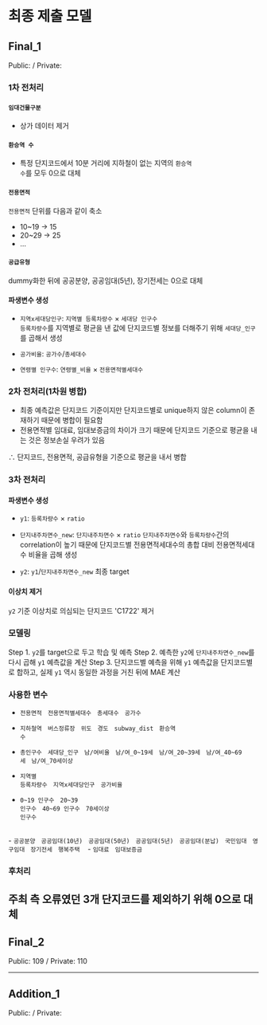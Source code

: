 # 최종 제출 모델

## Final_1
Public:  / Private: <br>

### 1차 전처리
#### <code>임대건물구분</code>
- 상가 데이터 제거

#### <code>환승역 수</code>
- 특정 단지코드에서 10분 거리에 지하철이 없는 지역의 <code>환승역 수</code>를 모두 0으로 대체

#### <code>전용면적</code>
<code>전용면적</code> 단위를 다음과 같이 축소
- 10~19 -> 15
- 20~29 -> 25
- ...

#### <code>공급유형</code>
dummy화한 뒤에 공공분양, 공공임대(5년), 장기전세는 0으로 대체


#### 파생변수 생성
- <code>지역x세대당인구</code>: <code>지역별 등록차량수</code> × <code>세대당 인구수</code> <br>
<code>등록차량수</code>를 지역별로 평균을 낸 값에 단지코드별 정보를 더해주기 위해 <code>세대당_인구</code>를 곱해서 생성

- <code>공가비율</code>: <code>공가수</code>/<code>총세대수</code>

- <code>연령별 인구수</code>: <code>연령별_비율</code> × <code>전용면적별세대수</code>

### 2차 전처리(1차원 병합)
- 최종 예측값은 단지코드 기준이지만 단지코드별로 unique하지 않은 column이 존재하기 때문에 병합이 필요함 
- 전용면적별 임대료, 임대보증금의 차이가 크기 때문에 단지코드 기준으로 평균을 내는 것은 정보손실 우려가 있음

∴ 단지코드, 전용면적, 공급유형을 기준으로 평균을 내서 병합 <br>

### 3차 전처리
#### 파생변수 생성
- <code>y1</code>: <code>등록차량수</code> × <code>ratio</code>
- <code>단지내주차면수_new</code>: <code>단지내주차면수</code> × <code>ratio</code>
 <code>단지내주차면수</code>와 <code>등록차량수</code>간의 correlation이 높기 때문에 단지코드별 전용면적세대수의 총합 대비 전용면적세대수 비율을 곱해 생성

- <code>y2</code>: <code>y1</code>/<code>단지내주차면수_new</code>
최종 target

#### 이상치 제거
<code>y2</code> 기준 이상치로 의심되는 단지코드 'C1722' 제거

### 모델링
Step 1. <code>y2</code>를 target으로 두고 학습 및 예측
Step 2. 예측한 <code>y2</code>에 <code>단지내주차면수_new</code>를 다시 곱해 <code>y1</code> 예측값을 계산
Step 3. 단지코드별 예측을 위해 <code>y1</code> 예측값을 단지코드별로 합하고, 실제 <code>y1</code> 역시 동일한 과정을 거친 뒤에 MAE 계산

### 사용한 변수
- <code>전용면적</code>&nbsp;&nbsp;&nbsp;<code>전용면적별세대수</code>&nbsp;&nbsp;&nbsp;<code>총세대수</code>&nbsp;&nbsp;&nbsp;<code>공가수</code>&nbsp;&nbsp;&nbsp;

- <code>지하철역</code>&nbsp;&nbsp;&nbsp;<code>버스정류장</code>&nbsp;&nbsp;&nbsp;<code>위도</code>&nbsp;&nbsp;&nbsp;<code>경도</code>&nbsp;&nbsp;&nbsp;<code>subway_dist</code>&nbsp;&nbsp;&nbsp;<code>환승역 수</code>&nbsp;&nbsp;&nbsp;

- <code>총인구수</code>&nbsp;&nbsp;&nbsp;<code>세대당_인구</code>&nbsp;&nbsp;&nbsp;<code>남/여비율</code>&nbsp;&nbsp;&nbsp;<code>남/여_0~19세</code>&nbsp;&nbsp;&nbsp;<code>남/여_20~39세</code>&nbsp;&nbsp;&nbsp;<code>남/여_40~69세</code>&nbsp;&nbsp;&nbsp;<code>남/여_70세이상</code>&nbsp;&nbsp;&nbsp;
- <code>지역별 등록차량수</code>&nbsp;&nbsp;&nbsp;<code>지역x세대당인구</code>&nbsp;&nbsp;&nbsp;<code>공가비율</code>&nbsp;&nbsp;&nbsp;
- <code>0~19 인구수</code>&nbsp;&nbsp;&nbsp;<code>20~39 인구수</code>&nbsp;&nbsp;&nbsp;<code>40~69 인구수</code>&nbsp;&nbsp;&nbsp;<code>70세이상 인구수</code>&nbsp;&nbsp;&nbsp;
<br>
- <code>공공분양</code>&nbsp;&nbsp;&nbsp;<code>공공임대(10년)</code>&nbsp;&nbsp;&nbsp;<code>공공임대(50년)</code>&nbsp;&nbsp;&nbsp;<code>공공임대(5년)</code>&nbsp;&nbsp;&nbsp;<code>공공임대(분납)</code>&nbsp;&nbsp;&nbsp;<code>국민임대</code>&nbsp;&nbsp;&nbsp;<code>영구임대</code>&nbsp;&nbsp;&nbsp;<code>장기전세</code>&nbsp;&nbsp;&nbsp;<code>행복주택</code>&nbsp;&nbsp;&nbsp;
- <code>임대료</code>&nbsp;&nbsp;&nbsp;<code>임대보증금
</code>

### 후처리
주최 측 오류였던 3개 단지코드를 제외하기 위해 0으로 대체
---

## Final_2
Public: 109 / Private: 110 <br>


---

## Addition_1
Public: / Private: <br>

<code></code>
